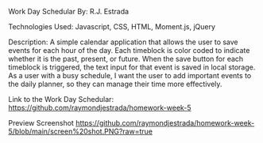 Work Day Schedular By: R.J. Estrada

Technologies Used: Javascript, CSS, HTML, Moment.js, jQuery

Description: A simple calendar application that allows the user to save events for each hour of the day. Each timeblock is color coded to indicate whether it is the past, present, or future. When the save button for each timeblock is triggered, the text input for that event is saved in local storage. As a user with a busy schedule, I want the user to add important events to the daily planner, so they can manage their time more effectively.


Link to the Work Day Schedular: https://github.com/raymondjestrada/homework-week-5

Preview Screenshot 
https://github.com/raymondjestrada/homework-week-5/blob/main/screen%20shot.PNG?raw=true
